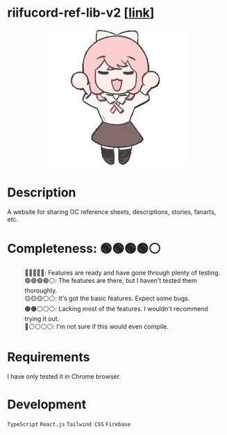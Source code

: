 <h1>
  riifucord-ref-lib-v2 [<a href="https://pyxidata.github.io/riifucord-ref-lib-v2/" target="_blank">link</a>]
</h1>


<p align="center">
  <img src="https://raw.githubusercontent.com/Pyxidata/riifucord-ref-lib-v2/refs/heads/main/src/assets/spin.gif" alt="Icon" title="icon">
</p>

<h1>
  Description
</h1>

<p>
  A website for sharing OC reference sheets, descriptions, stories, fanarts, etc.
</p>

<h1>
  Completeness: 🟢🟢🟢🟢⚪
</h1>

<dl>
  <dd>🔵🔵🔵🔵🔵: Features are ready and have gone through plenty of testing.</dd>
  <dd>🟢🟢🟢🟢⚪: The features are there, but I haven't tested them thoroughly.</dd>
  <dd>🟡🟡🟡⚪⚪: It's got the basic features. Expect some bugs.</dd>
  <dd>🟠🟠⚪⚪⚪: Lacking most of the features. I wouldn't recommend trying it out.</dd>
  <dd>🔴⚪⚪⚪⚪: I'm not sure if this would even compile.</dd>
</dl>

<h1>
  Requirements
</h1>

<p>
  I have only tested it in Chrome browser.
</p>

<h1>
  Development
</h1>

<p>
  <code>TypeScript</code> <code>React.js</code> <code>Tailwind CSS</code> <code>Firebase</code>
</p>
